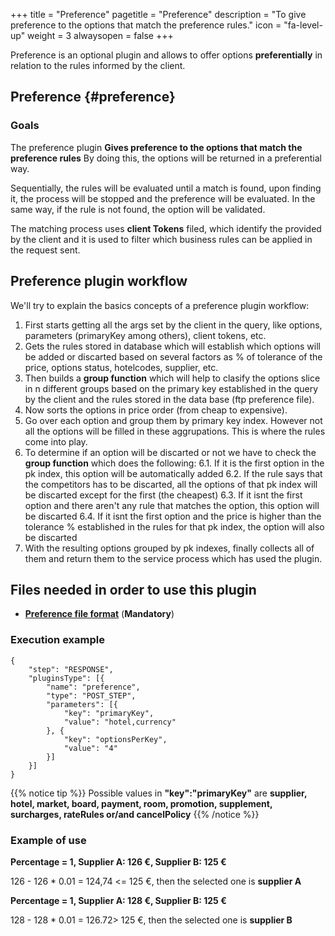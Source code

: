 +++
title = "Preference"
pagetitle = "Preference"
description = "To give preference to the options that match the preference rules."
icon = "fa-level-up"
weight = 3
alwaysopen = false
+++

Preference is an optional plugin and allows to offer options **preferentially** in relation to the rules informed by the client.

## Preference {#preference}

### Goals

The preference plugin **Gives preference to the options that match the preference rules** By doing this, the options will be returned in a preferential way.

Sequentially, the rules will be evaluated until a match is found, upon finding it, the process will be stopped and the preference will be evaluated. In the same way, if the rule is not found, the option will be validated.  

The matching process uses **client Tokens** filed, which identify the provided by the client and it is used to filter which business rules can be applied in the request sent.

## Preference plugin workflow

We'll try to explain the basics concepts of a preference plugin workflow:

1. First starts getting all the args set by the client in the query, like options, parameters (primaryKey among others), client tokens, etc.
2. Gets the rules stored in database which will establish which options will be added or discarted based on several factors as % of tolerance of the price, options status, hotelcodes, supplier, etc.
3. Then builds a **group function** which will help to clasify the options slice in n different groups based on the primary key established in the query by the client and the rules stored in the data base (ftp preference file).
4. Now sorts the options in price order (from cheap to expensive).
5. Go over each option and group them by primary key index. However not all the options will be filled in these aggrupations. This is where the rules come into play.
6. To determine if an option will be discarted or not we have to check the **group function** which does the following:
	6.1. If it is the first option in the pk index, this option will be automatically added
	6.2. If the rule says that the competitors has to be discarted, all the options of that pk index will be discarted except for the first (the cheapest)
	6.3. If it isnt the first option and there aren't any rule that matches the option, this option will be discarted
	6.4. If it isnt the first option and the price is higher than the tolerance % established in the rules for that pk index, the option will also be discarted
7. With the resulting options grouped by pk indexes, finally collects all of them and return them to the service process which has used the plugin.

## Files needed in order to use this plugin

* [**Preference file format**](/connectiontypesbuyers/hotel-x/plugins/format-files/preference/) (**Mandatory**)

### Execution example
```
{
    "step": "RESPONSE",
    "pluginsType": [{
        "name": "preference",
        "type": "POST_STEP",
        "parameters": [{
            "key": "primaryKey",
            "value": "hotel,currency"
        }, {
            "key": "optionsPerKey",
            "value": "4"
        }]
    }]
}
```

{{% notice tip %}}
Possible values in **"key":"primaryKey"** are **supplier, hotel, market, board, payment, room, promotion, supplement, surcharges, rateRules or/and cancelPolicy**
{{% /notice %}}

### Example of use

**Percentage = 1, Supplier A: 126 €, Supplier B: 125 €**

126 - 126 * 0.01 = 124,74 <= 125 €, then the selected one is **supplier A**

**Percentage = 1, Supplier A: 128 €, Supplier B: 125 €**

128 - 128 * 0.01 = 126.72> 125 €, then the selected one is **supplier B**
